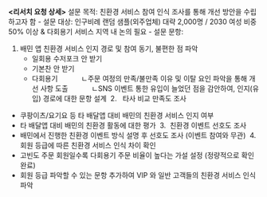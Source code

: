 **<리서치 요청 상세>**
		설문 목적: 친환경 서비스 참여 인식 조사를 통해 개선 방안을 수립하고자 함
		- 설문 대상: 인구비례 랜덤 샘플(외주업체) 대략 2,000명 / 2030 여성 비중 50% 이상 & 다회용기 서비스 지역 내 논의 필요
		- 설문 문항:

1. 배민 앱 친환경 서비스 인지 경로 및 참여 동기, 불편한 점 파악
	- 일회용 수저포크 안 받기
	- 기본찬 안 받기
	- 다회용기
           ㄴ주문 여정의 만족/불만족 이유 및 이탈 요인 파악을 통해 개선 사항 도출
           ㄴSNS 이벤트 통한 유입이 늘었던 점을 감안하여, 인지(유입) 경로에 대한 문항 설계
 2.   타사 비교 만족도 조사
- 쿠팡이츠/요기요 등 타 배달앱 대비 배민의 친환경 서비스 인지 여부
- 타 배달앱 대비 배민의 친환경 활동에 대한 평가
 3.  친환경 이벤트 선호도 조사
- 배민에서 진행한 친환경 이벤트 방식 설명 후 선호도 조사 (이벤트 참여와 무관)
 4.  회원 등급에 따른 친환경 서비스 인식 차이 확인
- 고빈도 주문 회원일수록 다회용기 주문 비율이 높다는 가설 설정 (정량적으로 확인 완료)
- 회원 등급 파악할 수 있는 문항 추가하여 VIP 와 일반 고객들의 친환경 서비스 인식 파악